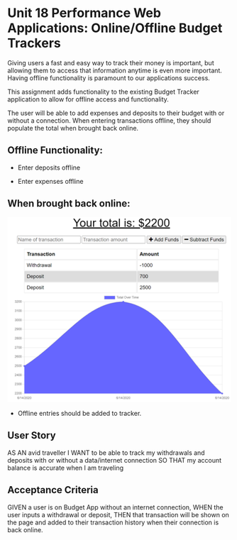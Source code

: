 # Unit 18 Performance Web Applications: Online/Offline Budget Trackers

Giving users a fast and easy way to track their money is important, but allowing them to access that information anytime is even more important. Having offline functionality is paramount to our applications success.

This assignment adds functionality to the existing Budget Tracker application to allow for offline access and functionality.

The user will be able to add expenses and deposits to their budget with or without a connection. When entering transactions offline, they should populate the total when brought back online.

Offline Functionality:
-------------------------------------------------------------

  * Enter deposits offline

  * Enter expenses offline

When brought back online:
-------------------------------------------------------------------

![Screenshot](./public/img/snapshot2.png?raw=true "Budget Tracker")

  * Offline entries should be added to tracker.

## User Story
AS AN avid traveller
I WANT to be able to track my withdrawals and deposits with or without a data/internet connection
SO THAT my account balance is accurate when I am traveling

## Acceptance Criteria
GIVEN a user is on Budget App without an internet connection,
WHEN the user inputs a withdrawal or deposit,
THEN that transaction will be shown on the page and added to their transaction history when their connection is back online.
